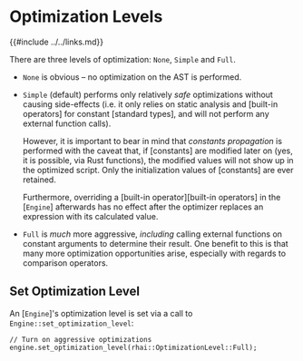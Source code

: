 Optimization Levels
==================

{{#include ../../links.md}}

There are three levels of optimization: `None`, `Simple` and `Full`.

* `None` is obvious &ndash; no optimization on the AST is performed.

* `Simple` (default) performs only relatively _safe_ optimizations without causing side-effects
  (i.e. it only relies on static analysis and [built-in operators] for constant [standard types],
  and will not perform any external function calls).

  However, it is important to bear in mind that _constants propagation_ is performed with the
  caveat that, if [constants] are modified later on (yes, it is possible, via Rust functions),
  the modified values will not show up in the optimized script.  Only the initialization values
  of [constants] are ever retained.

  Furthermore, overriding a [built-in operator][built-in operators] in the [`Engine`] afterwards
  has no effect after the optimizer replaces an expression with its calculated value.

* `Full` is _much_ more aggressive, _including_ calling external functions on constant arguments to determine their result.
  One benefit to this is that many more optimization opportunities arise, especially with regards to comparison operators.


Set Optimization Level
---------------------

An [`Engine`]'s optimization level is set via a call to `Engine::set_optimization_level`:

```rust,no_run
// Turn on aggressive optimizations
engine.set_optimization_level(rhai::OptimizationLevel::Full);
```
